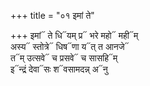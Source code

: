 +++
title = "०१ इमां ते"

+++
इमां᳓ ते धि᳓यम् प्र᳓ भरे महो᳓ मही᳓म्  
अस्य᳓ स्तोत्रे᳓ धिष᳓णा य᳓त् त आनजे᳓  
त᳓म् उत्सवे᳓ च प्रसवे᳓ च सासहि᳓म्  
इ᳓न्द्रं देवा᳓सः श᳓वसामदन्न् अ᳓नु